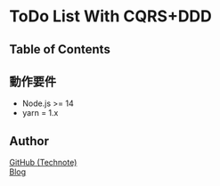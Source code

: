 # ToDo List With CQRS+DDD

## Table of Contents

<!-- START doctoc -->
<!-- END doctoc -->

## 動作要件

- Node.js >= 14
- yarn = 1.x

## Author

[GitHub (Technote)](https://github.com/technote-space)  
[Blog](https://technote.space)
